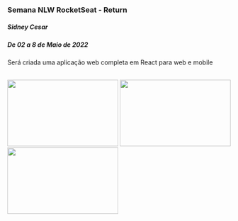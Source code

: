 <h3>Semana NLW RocketSeat - Return</h3>

<h5>Sidney Cesar</h5>

<h5>De 02 a 8 de Maio de 2022 </h5>

Será criada uma aplicação web completa em React para web e mobile

<br />

<img width="250" height="150" src='https://conexaopanvel.faccat.br/wp-content/uploads/2020/05/react-js-800x450.png' />
<img width="250" height="150" src='https://static.imasters.com.br/wp-content/uploads/2018/06/27074827/instalacion-de-nodejs-en-ubuntu-t1.jpg' />
<img width="250" height="150" src='https://laravelnews.imgix.net/images/tailwindcss.png?ixlib=php-3.3.1' />
